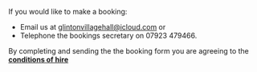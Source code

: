 


If you would like to make a booking:

- Email us at [glintonvillagehall@icloud.com](mailto:glintonvillagehhall@icloud.com?subject=Booking%20enquiry) or
- Telephone the bookings secretary on 07923 479466.

    
By completing and sending the the booking form you are agreeing to the [**conditions of hire**](/conditions)










    


    
